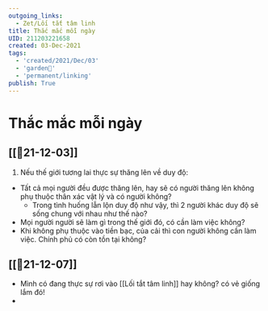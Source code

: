 ```yaml
---
outgoing_links:
  - Zet/Lối tắt tâm linh
title: Thắc mắc mỗi ngày
UID: 211203221658
created: 03-Dec-2021
tags:
  - 'created/2021/Dec/03'
  - 'garden🏡'
  - 'permanent/linking'
publish: True
---
```

# Thắc mắc mỗi ngày

## [[📝21-12-03]]
1. Nếu thế giới tương lai thực sự thăng lên về duy độ:
- Tất cả mọi người đều được thăng lên, hay sẽ có người thăng lên không phụ thuộc thân xác vật lý và có người không?
	- Trong tình huống lẫn lộn duy độ như vậy, thì 2 người khác duy độ sẽ sống chung với nhau như thế nào?
- Mọi người người sẽ làm gì trong thế giới đó, có cần làm việc không?
- Khi không phụ thuộc vào tiền bạc, của cải thì con người không cần làm việc. Chính phủ có còn tồn tại không?
## [[📝21-12-07]]
- Mình có đang thực sự rơi vào [[Lối tắt tâm linh]] hay không? có vẻ giống lắm đó!
- 